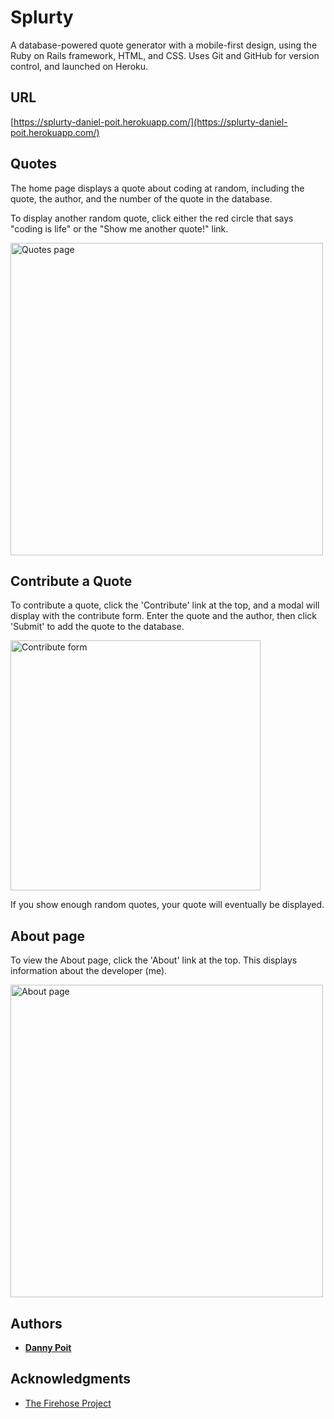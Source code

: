 # Splurty

A database-powered quote generator with a mobile-first design, using the Ruby on Rails framework, HTML, and CSS. Uses Git and GitHub for version control, and launched on Heroku.

## URL

[https://splurty-daniel-poit.herokuapp.com/](https://splurty-daniel-poit.herokuapp.com/)

## Quotes

The home page displays a quote about coding at random, including the quote, the author, and the number of the quote in the database.

To display another random quote, click either the red circle that says "coding is life" or the "Show me another quote!" link.

<img src="https://i.imgur.com/aHp1pNv.png" alt="Quotes page" width="500"/>

## Contribute a Quote

To contribute a quote, click the 'Contribute' link at the top, and a modal will display with the contribute form. Enter the quote and the author, then click 'Submit' to add the quote to the database.

<img src="https://i.imgur.com/nuwHOWA.png" alt="Contribute form" width="400"/>

If you show enough random quotes, your quote will eventually be displayed.

## About page

To view the About page, click the 'About' link at the top. This displays information about the developer (me).

<img src="https://i.imgur.com/2hqzlDL.png" alt="About page" width="500"/>

## Authors

* **[Danny Poit](https://github.com/dpoit)**

## Acknowledgments

* [The Firehose Project](http://thefirehoseproject.com/)
